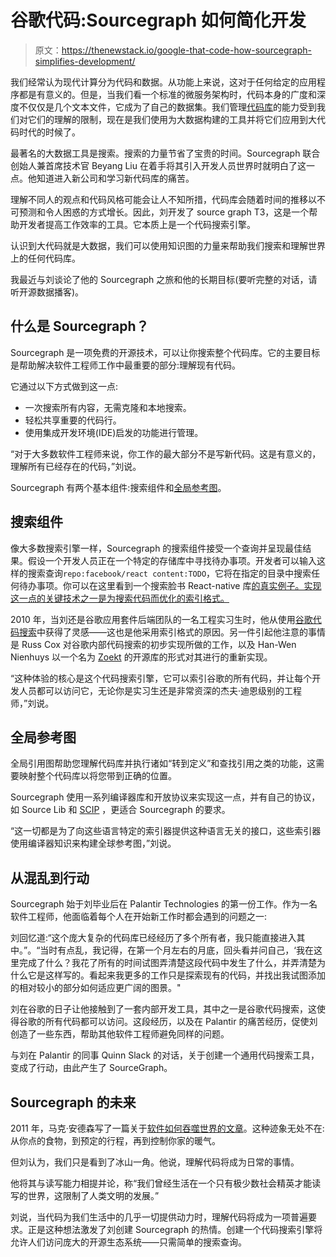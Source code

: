 # 谷歌代码:Sourcegraph 如何简化开发

> 原文：<https://thenewstack.io/google-that-code-how-sourcegraph-simplifies-development/>

我们经常认为现代计算分为代码和数据。从功能上来说，这对于任何给定的应用程序都是有意义的。但是，当我们看一个标准的微服务架构时，代码本身的广度和深度不仅仅是几个文本文件，它成为了自己的数据集。我们管理[代码库](https://thenewstack.io/guido-van-rossum-on-types-speed-and-the-future-of-python/)的能力受到我们对它们的理解的限制，现在是我们使用为大数据构建的工具并将它们应用到大代码时代的时候了。

最著名的大数据工具是搜索。搜索的力量节省了宝贵的时间。Sourcegraph 联合创始人兼首席技术官 Beyang Liu 在着手将其引入开发人员世界时就明白了这一点。他知道进入新公司和学习新代码库的痛苦。

理解不同人的观点和代码风格可能会让人不知所措，代码库会随着时间的推移以不可预测和令人困惑的方式增长。因此，刘开发了 source graph T3，这是一个帮助开发者提高工作效率的工具。它本质上是一个代码搜索引擎。

认识到大代码就是大数据，我们可以使用知识图的力量来帮助我们搜索和理解世界上的任何代码库。

我最近与刘谈论了他的 Sourcegraph 之旅和他的长期目标(要听完整的对话，请听开源数据播客)。

## 什么是 Sourcegraph？

Sourcegraph 是一项免费的开源技术，可以让你搜索整个代码库。它的主要目标是帮助解决软件工程师工作中最重要的部分:理解现有代码。

它通过以下方式做到这一点:

*   一次搜索所有内容，无需克隆和本地搜索。
*   轻松共享重要的代码行。
*   使用集成开发环境(IDE)启发的功能进行管理。

“对于大多数软件工程师来说，你工作的最大部分不是写新代码。这是有意义的，理解所有已经存在的代码，”刘说。

Sourcegraph 有两个基本组件:搜索组件和[全局参考图](https://thenewstack.io/how-code-analytics-could-help-github-decipher-its-semantic-code-graph-of-open-source/)。

## 搜索组件

像大多数搜索引擎一样，Sourcegraph 的搜索组件接受一个查询并呈现最佳结果。假设一个开发人员正在一个特定的存储库中寻找待办事项。开发者可以输入这样的搜索查询`repo:facebook/react content:TODO`，它将在指定的目录中搜索任何待办事项。你可以在这里看到一个搜索脸书 React-native 库[的真实例子。实现这一点的关键技术之一是为搜索代码而优化的索引格式。](https://sourcegraph.com/search?q=context%3Aglobal+repo%3Afacebook%2Freact+content%3ATODO)

2010 年，当刘还是谷歌应用套件后端团队的一名工程实习生时，他从使用[谷歌代码搜索](https://developers.google.com/code-search)中获得了灵感——这也是他采用索引格式的原因。另一件引起他注意的事情是 Russ Cox 对谷歌内部代码搜索的初步实现所做的工作，以及 Han-Wen Nienhuys 以一个名为 [Zoekt](https://github.com/google/zoekt) 的开源库的形式对其进行的重新实现。

“这种体验的核心是这个代码搜索引擎，它可以索引谷歌的所有代码，并让每个开发人员都可以访问它，无论你是实习生还是非常资深的杰夫·迪恩级别的工程师，”刘说。

## 全局参考图

全局引用图帮助您理解代码库并执行诸如“转到定义”和查找引用之类的功能，这需要映射整个代码库以将您带到正确的位置。

Sourcegraph 使用一系列编译器库和开放协议来实现这一点，并有自己的协议，如 Source Lib 和 [SCIP](https://about.sourcegraph.com/blog/announcing-scip) ，更适合 Sourcegraph 的要求。

“这一切都是为了向这些语言特定的索引器提供这种语言无关的接口，这些索引器使用编译器知识来构建全球参考图，”刘说。

## 从混乱到行动

Sourcegraph 始于刘毕业后在 Palantir Technologies 的第一份工作。作为一名软件工程师，他面临着每个人在开始新工作时都会遇到的问题之一:

刘回忆道:“这个庞大复杂的代码库已经经历了多个所有者，我只能直接进入其中。”。“当时有点乱，我记得，在第一个月左右的月底，回头看并问自己，‘我在这里完成了什么？我花了所有的时间试图弄清楚这段代码中发生了什么，并弄清楚为什么它是这样写的。看起来我更多的工作只是探索现有的代码，并找出我试图添加的相对较小的部分如何适应更广阔的图景。"

刘在谷歌的日子让他接触到了一套内部开发工具，其中之一是谷歌代码搜索，这使得谷歌的所有代码都可以访问。这段经历，以及在 Palantir 的痛苦经历，促使刘创造了一些东西，帮助其他软件工程师避免同样的问题。

与刘在 Palantir 的同事 Quinn Slack 的对话，关于创建一个通用代码搜索工具，变成了行动，由此产生了 SourceGraph。

## Sourcegraph 的未来

2011 年，马克·安德森写了一篇关于[软件如何吞噬世界的文章](https://a16z.com/2011/08/20/why-software-is-eating-the-world/)。这种迹象无处不在:从你点的食物，到预定的行程，再到控制你家的暖气。

但刘认为，我们只是看到了冰山一角。他说，理解代码将成为日常的事情。

他将其与读写能力相提并论，称“我们曾经生活在一个只有极少数社会精英才能读写的世界，这限制了人类文明的发展。”

刘说，当代码为我们生活中的几乎一切提供动力时，理解代码将成为一项普遍要求。正是这种想法激发了刘创建 Sourcegraph 的热情。创建一个代码搜索引擎将允许人们访问庞大的开源生态系统——只需简单的搜索查询。

<svg xmlns:xlink="http://www.w3.org/1999/xlink" viewBox="0 0 68 31" version="1.1"><title>Group</title> <desc>Created with Sketch.</desc></svg>